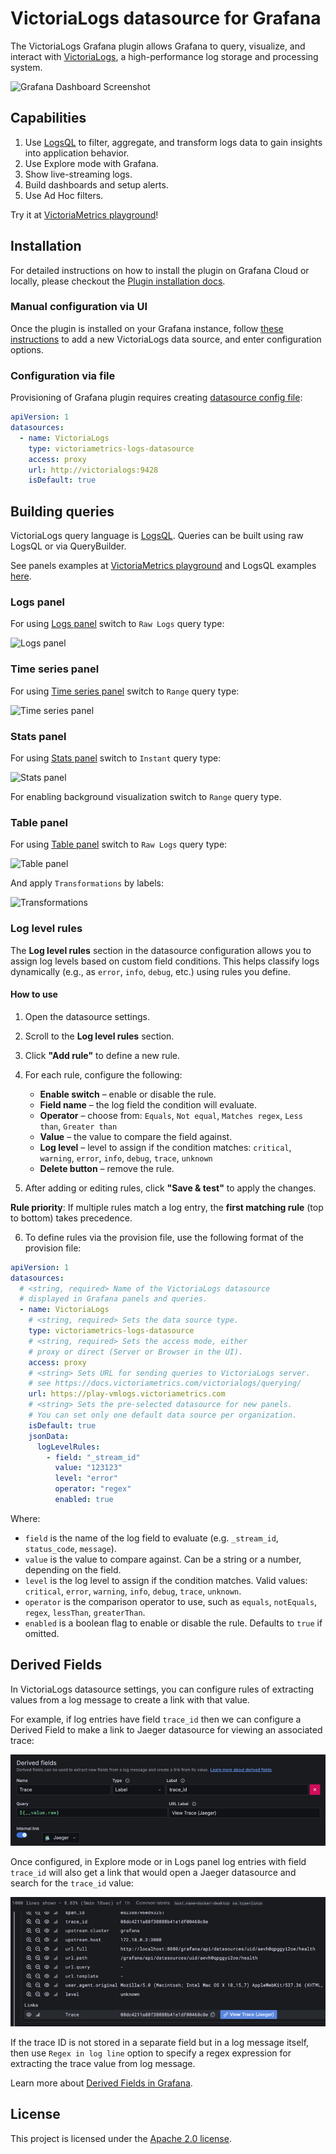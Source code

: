 # VictoriaLogs datasource for Grafana

The VictoriaLogs Grafana plugin allows Grafana to query, visualize, 
and interact with [VictoriaLogs](https://docs.victoriametrics.com/victorialogs/),
a high-performance log storage and processing system.

<img alt="Grafana Dashboard Screenshot" src="https://github.com/VictoriaMetrics/victorialogs-datasource/blob/main/src/img/dashboard.png?raw=true">

## Capabilities

1. Use [LogsQL](https://docs.victoriametrics.com/victorialogs/logsql/) to filter, aggregate, and transform logs data to gain insights into application behavior.
1. Use Explore mode with Grafana.
1. Show live-streaming logs.
1. Build dashboards and setup alerts.
1. Use Ad Hoc filters.

Try it at [VictoriaMetrics playground](https://play-grafana.victoriametrics.com/d/be5zidev72m80f/k8s-logs-demo)!

## Installation

For detailed instructions on how to install the plugin on Grafana Cloud or locally, please checkout the [Plugin installation docs](https://grafana.com/docs/grafana/latest/plugins/installation/).

### Manual configuration via UI

Once the plugin is installed on your Grafana instance, follow [these instructions](https://grafana.com/docs/grafana/latest/datasources/add-a-data-source/)
to add a new VictoriaLogs data source, and enter configuration options.

### Configuration via file

Provisioning of Grafana plugin requires creating [datasource config file](http://docs.grafana.org/administration/provisioning/#datasources):

```yaml
apiVersion: 1
datasources:
  - name: VictoriaLogs
    type: victoriametrics-logs-datasource
    access: proxy
    url: http://victorialogs:9428
    isDefault: true
```

## Building queries

VictoriaLogs query language is [LogsQL](https://docs.victoriametrics.com/victorialogs/logsql/).
Queries can be built using raw LogsQL or via QueryBuilder.

See panels examples at [VictoriaMetrics playground](https://play-grafana.victoriametrics.com/d/be5zidev72m80f/k8s-logs-demo)
and LogsQL examples [here](https://docs.victoriametrics.com/victorialogs/logsql-examples/).

### Logs panel

For using [Logs panel](https://grafana.com/docs/grafana/latest/panels-visualizations/visualizations/logs/)
switch to `Raw Logs` query type:

<img alt="Logs panel" src="https://github.com/VictoriaMetrics/victorialogs-datasource/blob/main/src/img/panel_logs.png?raw=true">

### Time series panel

For using [Time series panel](https://grafana.com/docs/grafana/latest/panels-visualizations/visualizations/time-series/)
switch to `Range` query type:

<img alt="Time series panel" src="https://github.com/VictoriaMetrics/victorialogs-datasource/blob/main/src/img/panel_time_series.png?raw=true">

### Stats panel

For using [Stats panel](https://grafana.com/docs/grafana/latest/panels-visualizations/visualizations/stat/)
switch to `Instant` query type:

<img alt="Stats panel" src="https://github.com/VictoriaMetrics/victorialogs-datasource/blob/main/src/img/panel_stat.png?raw=true">

For enabling background visualization switch to `Range` query type.

### Table panel

For using [Table panel](https://grafana.com/docs/grafana/latest/panels-visualizations/visualizations/table/)
switch to `Raw Logs` query type:

<img alt="Table panel" src="https://github.com/VictoriaMetrics/victorialogs-datasource/blob/main/src/img/panel_table.png?raw=true">

And apply `Transformations` by labels:

<img alt="Transformations" src="https://github.com/VictoriaMetrics/victorialogs-datasource/blob/main/src/img/panel_table_transformation.png?raw=true">

### Log level rules

The **Log level rules** section in the datasource configuration allows you to assign log levels based on custom field conditions. This helps classify logs dynamically (e.g., as `error`, `info`, `debug`, etc.) using rules you define.

#### How to use

1. Open the datasource settings.

2. Scroll to the **Log level rules** section.

3. Click **"Add rule"** to define a new rule.

4. For each rule, configure the following:

    * **Enable switch** – enable or disable the rule.
    * **Field name** – the log field the condition will evaluate.
    * **Operator** – choose from: `Equals`, `Not equal`, `Matches regex`, `Less than`, `Greater than`
    * **Value** – the value to compare the field against.
    * **Log level** – level to assign if the condition matches: `critical`, `warning`, `error`, `info`, `debug`, `trace`, `unknown`
    * **Delete button** – remove the rule.

5.  After adding or editing rules, click **"Save & test"** to apply the changes.

**Rule priority**: If multiple rules match a log entry, the **first matching rule** (top to bottom) takes precedence.

6. To define rules via the provision file, use the following format of the provision file:

```yaml
apiVersion: 1
datasources:
  # <string, required> Name of the VictoriaLogs datasource
  # displayed in Grafana panels and queries.
  - name: VictoriaLogs
    # <string, required> Sets the data source type.
    type: victoriametrics-logs-datasource
    # <string, required> Sets the access mode, either
    # proxy or direct (Server or Browser in the UI).
    access: proxy
    # <string> Sets URL for sending queries to VictoriaLogs server.
    # see https://docs.victoriametrics.com/victorialogs/querying/
    url: https://play-vmlogs.victoriametrics.com
    # <string> Sets the pre-selected datasource for new panels.
    # You can set only one default data source per organization.
    isDefault: true
    jsonData:
      logLevelRules:
        - field: "_stream_id"
          value: "123123"
          level: "error"
          operator: "regex"
          enabled: true
```
Where:
* `field` is the name of the log field to evaluate (e.g. `_stream_id`, `status_code`, `message`).
* `value` is the value to compare against. Can be a string or a number, depending on the field.
* `level` is the log level to assign if the condition matches. Valid values: `critical`, `error`, `warning`, `info`, `debug`, `trace`, `unknown`.
* `operator` is the comparison operator to use, such as `equals`, `notEquals`, `regex`, `lessThan`, `greaterThan`.
* `enabled` is a boolean flag to enable or disable the rule. Defaults to `true` if omitted.

## Derived Fields

In VictoriaLogs datasource settings, you can configure rules of extracting values from a log message to create a link with that value.

For example, if log entries have field `trace_id` then we can configure a Derived Field to make a link to Jaeger datasource
for viewing an associated trace:

<img alt="Derived fields configuration" src="https://github.com/VictoriaMetrics/victorialogs-datasource/blob/main/src/img/derived_fields_cfg.png?raw=true">

Once configured, in Explore mode or in Logs panel log entries with field `trace_id` will also get a link that would
open a Jaeger datasource and search for the `trace_id` value:

<img alt="Derived fields explore" src="https://github.com/VictoriaMetrics/victorialogs-datasource/blob/main/src/img/derived_fields_explore.png?raw=true">

If the trace ID is not stored in a separate field but in a log message itself, then use `Regex in log line` option
to specify a regex expression for extracting the trace value from log message.

Learn more about [Derived Fields in Grafana](https://grafana.com/docs/grafana/next/datasources/loki/configure-loki-data-source/#derived-fields).

## License

This project is licensed under
the [Apache 2.0 license](https://github.com/VictoriaMetrics/victorialogs-datasource/blob/main/LICENSE).
